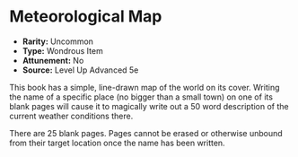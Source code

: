 # Meteorological Map

- **Rarity:** Uncommon
- **Type:** Wondrous Item
- **Attunement:** No
- **Source:** Level Up Advanced 5e

This book has a simple, line-drawn map of the world on its cover. Writing the name of a specific place (no bigger than a small town) on one of its blank pages will cause it to magically write out a 50 word description of the current weather conditions there.

There are 25 blank pages. Pages cannot be erased or otherwise unbound from their target location once the name has been written.
